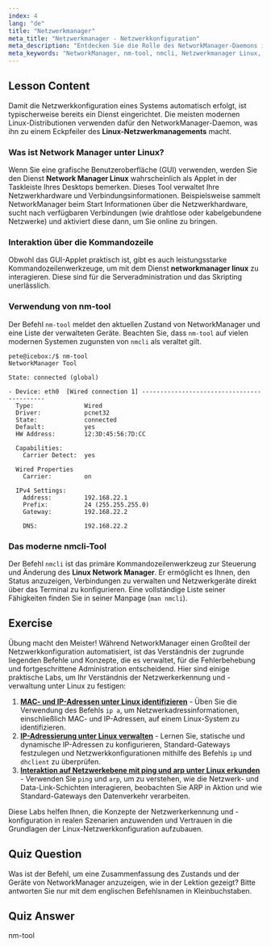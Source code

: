 ```yaml
---
index: 4
lang: "de"
title: "Netzwerkmanager"
meta_title: "Netzwerkmanager - Netzwerkkonfiguration"
meta_description: "Entdecken Sie die Rolle des NetworkManager-Daemons in der modernen Linux-Netzwerkverwaltung. Erfahren Sie, wie dieses Tool die Netzwerkkonfiguration automatisiert und wie Sie mit nm-tool und dem leistungsstarken Befehlszeilenprogramm nmcli interagieren."
meta_keywords: "NetworkManager, nm-tool, nmcli, Netzwerkmanager Linux, networkmanager linux, linux netzwerkmanager, linux netzwerkverwaltung, netzwerkkonfiguration, Linux-Netzwerk"
---
```


## Lesson Content

Damit die Netzwerkkonfiguration eines Systems automatisch erfolgt, ist typischerweise bereits ein Dienst eingerichtet. Die meisten modernen Linux-Distributionen verwenden dafür den NetworkManager-Daemon, was ihn zu einem Eckpfeiler des **Linux-Netzwerkmanagements** macht.

### Was ist Network Manager unter Linux?

Wenn Sie eine grafische Benutzeroberfläche (GUI) verwenden, werden Sie den Dienst **Network Manager Linux** wahrscheinlich als Applet in der Taskleiste Ihres Desktops bemerken. Dieses Tool verwaltet Ihre Netzwerkhardware und Verbindungsinformationen. Beispielsweise sammelt NetworkManager beim Start Informationen über die Netzwerkhardware, sucht nach verfügbaren Verbindungen (wie drahtlose oder kabelgebundene Netzwerke) und aktiviert diese dann, um Sie online zu bringen.

### Interaktion über die Kommandozeile

Obwohl das GUI-Applet praktisch ist, gibt es auch leistungsstarke Kommandozeilenwerkzeuge, um mit dem Dienst **networkmanager linux** zu interagieren. Diese sind für die Serveradministration und das Skripting unerlässlich.

### Verwendung von nm-tool

Der Befehl `nm-tool` meldet den aktuellen Zustand von NetworkManager und eine Liste der verwalteten Geräte. Beachten Sie, dass `nm-tool` auf vielen modernen Systemen zugunsten von `nmcli` als veraltet gilt.

```plaintext
pete@icebox:/$ nm-tool
NetworkManager Tool

State: connected (global)

- Device: eth0  [Wired connection 1] -------------------------------------------
  Type:              Wired
  Driver:            pcnet32
  State:             connected
  Default:           yes
  HW Address:        12:3D:45:56:7D:CC

  Capabilities:
    Carrier Detect:  yes

  Wired Properties
    Carrier:         on

  IPv4 Settings:
    Address:         192.168.22.1
    Prefix:          24 (255.255.255.0)
    Gateway:         192.168.22.2

    DNS:             192.168.22.2
```

### Das moderne nmcli-Tool

Der Befehl `nmcli` ist das primäre Kommandozeilenwerkzeug zur Steuerung und Änderung des **Linux Network Manager**. Er ermöglicht es Ihnen, den Status anzuzeigen, Verbindungen zu verwalten und Netzwerkgeräte direkt über das Terminal zu konfigurieren. Eine vollständige Liste seiner Fähigkeiten finden Sie in seiner Manpage (`man nmcli`).

## Exercise

Übung macht den Meister! Während NetworkManager einen Großteil der Netzwerkkonfiguration automatisiert, ist das Verständnis der zugrunde liegenden Befehle und Konzepte, die es verwaltet, für die Fehlerbehebung und fortgeschrittene Administration entscheidend. Hier sind einige praktische Labs, um Ihr Verständnis der Netzwerkerkennung und -verwaltung unter Linux zu festigen:

1. **[MAC- und IP-Adressen unter Linux identifizieren](https://labex.io/de/labs/comptia-identify-mac-and-ip-addresses-in-linux-592731)** - Üben Sie die Verwendung des Befehls `ip a`, um Netzwerkadressinformationen, einschließlich MAC- und IP-Adressen, auf einem Linux-System zu identifizieren.
2. **[IP-Adressierung unter Linux verwalten](https://labex.io/de/labs/comptia-manage-ip-addressing-in-linux-592736)** - Lernen Sie, statische und dynamische IP-Adressen zu konfigurieren, Standard-Gateways festzulegen und Netzwerkkonfigurationen mithilfe des Befehls `ip` und `dhclient` zu überprüfen.
3. **[Interaktion auf Netzwerkebene mit ping und arp unter Linux erkunden](https://labex.io/de/labs/comptia-explore-network-layer-interaction-with-ping-and-arp-in-linux-592746)** - Verwenden Sie `ping` und `arp`, um zu verstehen, wie die Netzwerk- und Data-Link-Schichten interagieren, beobachten Sie ARP in Aktion und wie Standard-Gateways den Datenverkehr verarbeiten.

Diese Labs helfen Ihnen, die Konzepte der Netzwerkerkennung und -konfiguration in realen Szenarien anzuwenden und Vertrauen in die Grundlagen der Linux-Netzwerkkonfiguration aufzubauen.

## Quiz Question

Was ist der Befehl, um eine Zusammenfassung des Zustands und der Geräte von NetworkManager anzuzeigen, wie in der Lektion gezeigt? Bitte antworten Sie nur mit dem englischen Befehlsnamen in Kleinbuchstaben.

## Quiz Answer

nm-tool
